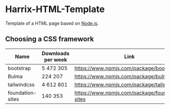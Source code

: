 # Harrix-HTML-Template

Template of a HTML page based on [Node.js](https://nodejs.org/en/).

## Choosing a CSS framework

| Name             | Downloads per week | Link                                             |
| ---------------- | ------------------ | ------------------------------------------------ |
| bootstrap        | 5 472 305          | <https://www.npmjs.com/package/bootstrap>        |
| Bulma            | 224 207            | <https://www.npmjs.com/package/bulma>            |
| tailwindcss      | 4 612 801          | <https://www.npmjs.com/package/tailwindcss>      |
| foundation-sites | 140 353            | <https://www.npmjs.com/package/foundation-sites> |
